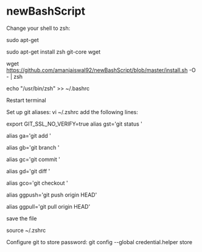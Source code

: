 # newBashScript
Change your shell to zsh:

sudo apt-get

sudo apt-get install zsh git-core wget

wget https://github.com/amanjaiswal92/newBashScript/blob/master/install.sh -O - | zsh

echo "/usr/bin/zsh" >> ~/.bashrc 


Restart terminal

Set up git aliases:
   vi ~/.zshrc
add the following lines:

export GIT_SSL_NO_VERIFY=true
alias gst='git status '

alias ga='git add '

alias gb='git branch '

alias gc='git commit '

alias gd='git diff '

alias gco='git checkout '

alias ggpush='git push origin HEAD'

alias ggpull='git pull origin HEAD' 

save the file

source ~/.zshrc
   
Configure git to store password:
    git config  --global credential.helper store
